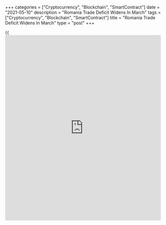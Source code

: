+++
categories = ["Cryptocurrency", "Blockchain", "SmartContract"]
date = "2021-05-10"
description = "Romania Trade Deficit Widens In March"
tags = ["Cryptocurrency", "Blockchain", "SmartContract"]
title = "Romania Trade Deficit Widens In March"
type = "post"
+++

{{<iframe id="large-banner" src="https://www.bounty.group/#slide=4.0" width="100%" height="600" scrolling="no" style="border: 0px solid rgb(216, 221, 230); border-radius: 3px;">}}

Romania's trade deficit widened in March, as imports and exports
increased, figures from the National Institute of Statistics showed on
Monday.

The trade deficit increased to EUR 2.2565 billion in March from EUR
1.849 billion in the same month last year. In February, the trade
deficit was EUR 1.891 billion.

Exports grew 20.1 percent annually in March, after a 2.5 percent decline
in February.

Imports gained 20.6 percent yearly in March, following a 6.1 percent
rise in the previous month.

For the January to March period, the trade deficit was EUR 5.327
billion. Exports rose 3.9 percent and imports rose 7.1 percent.

For comments and feedback [contact](https://www.playgroundfx.com/contact/): editorial@rtt[news](https://www.letsplayfx.com/blog/forex-news-website/).com

[Economic News][1]

 **What parts of the world are seeing the best (and worst) economic
performances lately? Click[here][2] to check out our [Econ Scorecard][2]
and find out! See up-to-the-moment [ranking](https://www.playgroundfx.com/blog/crypto-exchange-ranking/)s for the best and worst
performers in [GDP][2], [unemployment rate][3], [inflation][4] and much
more.**

   1. www.rtt[news](https://www.letsplayfx.com/blog/forex-news-website/).com/Content/EconomicNews.aspx
   2. www.rtt[news](https://www.letsplayfx.com/blog/forex-news-website/).com/economic-scorecard/world-rank/GDP/highest-performance.aspx
   3. www.rtt[news](https://www.letsplayfx.com/blog/forex-news-website/).com/economic-scorecard/world-rank/unemployment-rate/lowest-performance.aspx
   4. www.rtt[news](https://www.letsplayfx.com/blog/forex-news-website/).com/economic-scorecard/world-rank/CPI/highest-performance.aspx